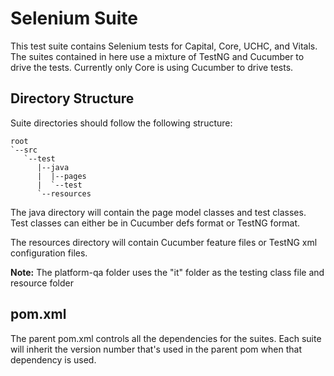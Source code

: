 Selenium Suite
==============

This test suite contains Selenium tests for Capital, Core, UCHC, and Vitals. The suites contained in here use a mixture
of TestNG and Cucumber to drive the tests. Currently only Core is using Cucumber to drive tests.

## Directory Structure
Suite directories should follow the following structure:
```
root
`--src
   `--test
      |--java
      |  |--pages
      |  `--test
      `--resources
```
The java directory will contain the page model classes and test classes. Test classes can either be in Cucumber
defs format or TestNG format.

The resources directory will contain Cucumber feature files or TestNG xml configuration files.

**Note:** The platform-qa folder uses the "it" folder as the testing class file and resource folder

## pom.xml
The parent pom.xml controls all the dependencies for the suites. Each suite will inherit the version number
that's used in the parent pom when that dependency is used.
